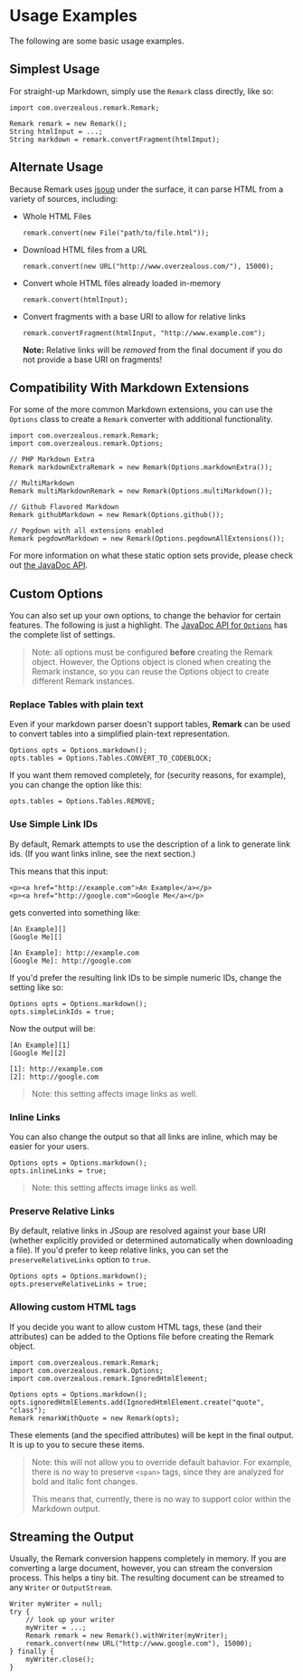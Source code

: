 # Usage Examples

The following are some basic usage examples.

## Simplest Usage

For straight-up Markdown, simply use the `Remark` class directly, like so:

    import com.overzealous.remark.Remark;
    
    Remark remark = new Remark();
    String htmlInput = ...;
    String markdown = remark.convertFragment(htmlImput);

## Alternate Usage

Because Remark uses [jsoup][] under the surface, it can parse HTML from a variety of sources, including:

*   Whole HTML Files

        remark.convert(new File("path/to/file.html"));
        
*   Download HTML files from a URL

        remark.convert(new URL("http://www.overzealous.com/"), 15000);

*   Convert whole HTML files already loaded in-memory

        remark.convert(htmlInput);

*   Convert fragments with a base URI to allow for relative links

        remark.convertFragment(htmlInput, "http://www.example.com");
        
    **Note:** Relative links will be *removed* from the final document if you do not provide a base URI on fragments!


## Compatibility With Markdown Extensions

For some of the more common Markdown extensions, you can use the `Options` class to create a `Remark` converter with additional functionality.

    import com.overzealous.remark.Remark;
    import com.overzealous.remark.Options;
    
    // PHP Markdown Extra
    Remark markdownExtraRemark = new Remark(Options.markdownExtra());
    
    // MultiMarkdown
    Remark multiMarkdownRemark = new Remark(Options.multiMarkdown());
    
    // Github Flavored Markdown
    Remark githubMarkdown = new Remark(Options.github());
    
    // Pegdown with all extensions enabled
    Remark pegdownMarkdown = new Remark(Options.pegdownAllExtensions());

For more information on what these static option sets provide, please check out [the JavaDoc API][javadoc Options].

## Custom Options

You can also set up your own options, to change the behavior for certain features.  The following is just a highlight.  The [JavaDoc API for `Options`][javadoc Options] has the complete list of settings.

> Note: all options must be configured **before** creating the Remark object.  However, the Options object is cloned when creating the Remark instance, so you can reuse the Options object to create different Remark instances.

### Replace Tables with plain text 

Even if your markdown parser doesn't support tables, **Remark** can be used to convert tables into a simplified plain-text representation.

    Options opts = Options.markdown();
    opts.tables = Options.Tables.CONVERT_TO_CODEBLOCK;

If you want them removed completely, for (security reasons, for example), you can change the option like this:

    opts.tables = Options.Tables.REMOVE;

### Use Simple Link IDs

By default, Remark attempts to use the description of a link to generate link ids.  (If you want links inline, see the next section.)

This means that this input:

    <p><a href="http://example.com">An Example</a></p>
    <p><a href="http://google.com">Google Me</a></p>
    
gets converted into something like:

    [An Example][]
    [Google Me][]
    
    [An Example]: http://example.com
    [Google Me]: http://google.com

If you'd prefer the resulting link IDs to be simple numeric IDs, change the setting like so:

    Options opts = Options.markdown();
    opts.simpleLinkIds = true;
    
Now the output will be:

    [An Example][1]
    [Google Me][2]
    
    [1]: http://example.com
    [2]: http://google.com

> Note: this setting affects image links as well.

### Inline Links

You can also change the output so that all links are inline, which may be easier for your users.

    Options opts = Options.markdown();
    opts.inlineLinks = true;

> Note: this setting affects image links as well.


### Preserve Relative Links

By default, relative links in JSoup are resolved against your base URI (whether explicitly provided or determined automatically when downloading a file). If you'd prefer to keep relative links, you can set the `preserveRelativeLinks` option to `true`.

    Options opts = Options.markdown();
    opts.preserveRelativeLinks = true;

### Allowing custom HTML tags

If you decide you want to allow custom HTML tags, these (and their attributes) can be added to the Options file before creating
the Remark object.

    import com.overzealous.remark.Remark;
    import com.overzealous.remark.Options;
    import com.overzealous.remark.IgnoredHtmlElement;
    
    Options opts = Options.markdown();
    opts.ignoredHtmlElements.add(IgnoredHtmlElement.create("quote", "class");
    Remark remarkWithQuote = new Remark(opts);

These elements (and the specified attributes) will be kept in the final output.  It is up to you to secure these items.

> Note: this will not allow you to override default bahavior. For example, there is no way to preserve `<span>` tags, since they are analyzed for bold and italic font changes.
>
> This means that, currently, there is no way to support color within the Markdown output.

## Streaming the Output

Usually, the Remark conversion happens completely in memory.  If you are converting a large document, however, you can stream the conversion process.  This helps a tiny bit.  The resulting document can be streamed to any `Writer` or `OutputStream`.

    Writer myWriter = null;
    try {
    	// look up your writer
    	myWriter = ...;
    	Remark remark = new Remark().withWriter(myWriter);
    	remark.convert(new URL("http://www.google.com"), 15000);
    } finally {
    	myWriter.close();
    }



[jsoup]: http://jsoup.org/
[javadoc Options]: ../javadoc/com/overzealous/remark/Options.html